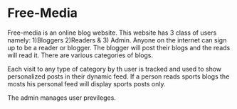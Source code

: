 # Free-Media
Free-media is an online blog website. This website has 3 class of users namely: 1)Bloggers 2)Readers & 3) Admin. Anyone on the internet can sign up to be a reader or blogger.
The blogger will post their blogs and the reads will read it. There are various categories of blogs.

Each visit to any type of category by th user is tracked and used to show personalized posts in their dynamic feed. If a person reads sports blogs the mosts his personal feed will
display sports posts only.

The admin manages user previleges.



